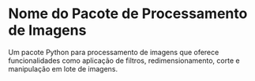 # Nome do Pacote de Processamento de Imagens

Um pacote Python para processamento de imagens que oferece funcionalidades como aplicação de filtros, redimensionamento, corte e manipulação em lote de imagens.
